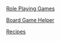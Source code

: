 [Role Playing Games](https://nightb1ade.github.io/RolePlayingGames/)  

[Board Game Helper](https://nightb1ade.github.io/BoardGameHelper/)  

[Recipes](https://nightb1ade.github.io/Recipes)  
